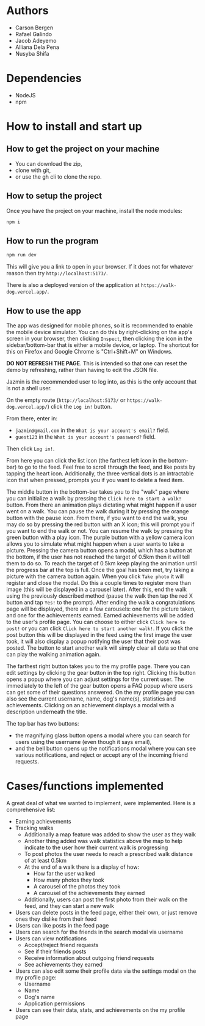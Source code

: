 # Authors
- Carson Bergen
- Rafael Galindo
- Jacob Adeyemo
- Alliana Dela Pena
- Nusyba Shifa

# Dependencies
- NodeJS
- npm

# How to install and start up
## How to get the project on your machine
- You can download the zip,
- clone with git,
- or use the gh cli to clone the repo.

## How to setup the project
Once you have the project on your machine, install the node modules:
```bash
npm i
```

## How to run the program
```bash
npm run dev
```
This will give you a link to open in your browser. If it does not for whatever reason then try `http://localhost:5173/`.

There is also a deployed version of the application at `https://walk-dog.vercel.app/`.

## How to use the app
The app was designed for mobile phones, so it is recommended to enable the mobile device simulator. You can do this by right-clicking on the app's screen in your browser, then clicking `Inspect`, then clicking the icon in the sidebar/bottom-bar that is either a mobile device, or laptop. The shortcut for this on Firefox and Google Chrome is "Ctrl+Shift+M" on Windows.

**DO NOT REFRESH THE PAGE**. This is intended so that one can reset the demo by refreshing, rather than having to edit the JSON file.

Jazmin is the recommended user to log into, as this is the only account that is not a shell user.

On the empty route (`http://localhost:5173/` or `https://walk-dog.vercel.app/`) click the `Log in!` button.

From there, enter in:
- `jazmin@gmail.com` in the `What is your account's email?` field.
- `guest123` in the `What is your account's password?` field.

Then click `Log in!`.

From here you can click the list icon (the farthest left icon in the bottom-bar) to go to the feed. Feel free to scroll through the feed, and like posts by tapping the heart icon. Additionally, the three vertical dots is an intractable icon that when pressed, prompts you if you want to delete a feed item. 

The middle button in the bottom-bar takes you to the "walk" page where you can initialize a walk by pressing the `Click here to start a walk!` button. From there an animation plays dictating what might happen if a user went on a walk. You can pause the walk during it by pressing the orange button with the pause icon. From there, if you want to end the walk, you may do so by pressing the red button with an X icon; this will prompt you if you want to end the walk or not. You can resume the walk by pressing the green button with a play icon. The purple button with a yellow camera icon allows you to simulate what might happen when a user wants to take a picture. Pressing the camera button opens a modal, which has a button at the bottom, if the user has not reached the target of 0.5km then it will tell them to do so. To reach the target of 0.5km keep playing the animation until the progress bar at the top is full. Once the goal has been met, try taking a picture with the camera button again. When you click `Take photo` it will register and close the modal. Do this a couple times to register more than image (this will be displayed in a carousel later). After this, end the walk using the previously described method (pause the walk then tap the red X button and tap `Yes!` to the prompt). After ending the walk a congratulations page will be displayed, there are a few carousels: one for the picture taken, and one for the achievements earned. Earned achievements will be added to the user's profile page. You can choose to either click `Click here to post!` or you can click `Click here to start another walk!`. If you click the post button this will be displayed in the feed using the first image the user took, it will also display a popup notifying the user that their post was posted. The button to start another walk will simply clear all data so that one can play the walking animation again. 

The farthest right button takes you to the my profile page. There you can edit settings by clicking the gear button in the top right. Clicking this button opens a popup where you can adjust settings for the current user. The immediately to the left of the gear button opens a FAQ popup where users can get some of their questions answered. On the my profile page you can also see the current username, name, dog's name(s), statistics and achievements. Clicking on an achievement displays a modal with a description underneath the title.

The top bar has two buttons:
- the magnifying glass button opens a modal where you can search for users using the username (even though it says email),
- and the bell button opens up the notifications modal where you can see various notifications, and reject or accept any of the incoming friend requests.

# Cases/functions implemented
A great deal of what we wanted to implement, were implemented. Here is a comprehensive list:
- Earning achievements
- Tracking walks
    - Additionally a map feature was added to show the user as they walk
    - Another thing added was walk statistics above the map to help indicate to the user how their current walk is progressing
    - To post photos the user needs to reach a prescribed walk distance of at least 0.5km
    - At the end of a walk there is a display of how:
        - How far the user walked
        - How many photos they took
        - A carousel of the photos they took
        - A carousel of the achievements they earned
    - Additionally, users can post the first photo from their walk on the feed, and they can start a new walk
- Users can delete posts in the feed page, either their own, or just remove ones they dislike from their feed
- Users can like posts in the feed page
- Users can search for the friends in the search modal via username
- Users can view notifications
    - Accept/reject friend requests
    - See if their friends posts
    - Receive information about outgoing friend requests
    - See achievements they earned
- Users can also edit some their profile data via the settings modal on the my profile page:
    - Username
    - Name
    - Dog's name
    - Application permissions
- Users can see their data, stats, and achievements on the my profile page
